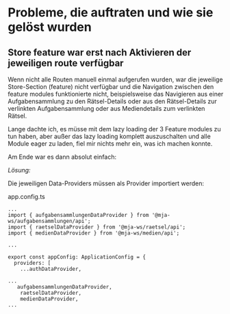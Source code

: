 # Probleme, die auftraten und wie sie gelöst wurden

## Store feature war erst nach Aktivieren der jeweiligen route verfügbar

Wenn nicht alle Routen manuell einmal aufgerufen wurden, war die jeweilige Store-Section (feature) nicht verfügbar und die Navigation zwischen den feature modules funktionierte nicht, beispielsweise das Navigieren aus einer Aufgabensammlung zu den Rätsel-Details oder aus den Rätsel-Details zur verlinkten Aufgabensammlung oder aus Mediendetails zum verlinkten Rätsel.

Lange dachte ich, es müsse mit dem lazy loading der 3 Feature modules zu tun haben, aber außer das lazy loading komplett auszuschalten und alle Module eager zu laden, fiel mir nichts mehr ein, was ich machen konnte.

Am Ende war es dann absolut einfach:

_Lösung:_

Die jeweiligen Data-Providers müssen als Provider importiert werden:

app.config.ts

```
...
import { aufgabensammlungenDataProvider } from '@mja-ws/aufgabensammlungen/api';
import { raetselDataProvider } from '@mja-ws/raetsel/api';
import { medienDataProvider } from '@mja-ws/medien/api';

...

export const appConfig: ApplicationConfig = {
  providers: [
    ...authDataProvider,

...
   aufgabensammlungenDataProvider,
    raetselDataProvider,
    medienDataProvider,
...

```

